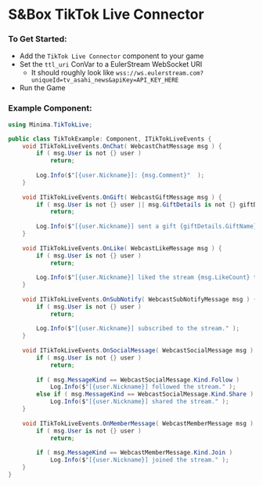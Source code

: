﻿# S&Box TikTok Live Connector

### To Get Started:
- Add the `TikTok Live Connector` component to your game
- Set the `ttl_uri` ConVar to a EulerStream WebSocket URI
  - It should roughly look like `wss://ws.eulerstream.com?uniqueId=tv_asahi_news&apiKey=API_KEY_HERE`
- Run the Game

### Example Component:
```cs
using Minima.TikTokLive;

public class TikTokExample: Component, ITikTokLiveEvents {
	void ITikTokLiveEvents.OnChat( WebcastChatMessage msg ) {
		if ( msg.User is not {} user )
			return;
		
		Log.Info($"[{user.Nickname}]: {msg.Comment}"  );
	}
	
	void ITikTokLiveEvents.OnGift( WebcastGiftMessage msg ) {
		if ( msg.User is not {} user || msg.GiftDetails is not {} giftDetails )
			return;
	
		Log.Info($"[{user.Nickname}] sent a gift {giftDetails.GiftName} worth {giftDetails.DiamondCount} diamonds"  );
	}
	
	void ITikTokLiveEvents.OnLike( WebcastLikeMessage msg ) {
		if ( msg.User is not {} user )
			return;
		
		Log.Info($"[{user.Nickname}] liked the stream {msg.LikeCount} times." );
	}
	
	void ITikTokLiveEvents.OnSubNotify( WebcastSubNotifyMessage msg ) {
		if ( msg.User is not {} user )
			return;
		
		Log.Info($"[{user.Nickname}] subscribed to the stream." );
	}
	
	void ITikTokLiveEvents.OnSocialMessage( WebcastSocialMessage msg ) {
		if ( msg.User is not {} user )
			return;
		
		if ( msg.MessageKind == WebcastSocialMessage.Kind.Follow )
			Log.Info($"[{user.Nickname}] followed the stream." );
		else if ( msg.MessageKind == WebcastSocialMessage.Kind.Share )
			Log.Info($"[{user.Nickname}] shared the stream." );
	}
	
	void ITikTokLiveEvents.OnMemberMessage( WebcastMemberMessage msg ) {
		if ( msg.User is not {} user )
			return;
		
		if ( msg.MessageKind == WebcastMemberMessage.Kind.Join )
			Log.Info($"[{user.Nickname}] joined the stream." );
	}
}
```